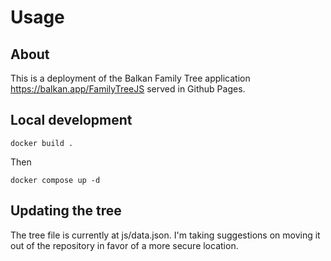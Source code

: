 # Usage

## About
This is a deployment of the Balkan Family Tree application https://balkan.app/FamilyTreeJS served in Github Pages.


## Local development
```docker build .```

Then

```docker compose up -d```

## Updating the tree
The tree file is currently at js/data.json. I'm taking suggestions on moving it out of the repository in favor of a more secure location.

